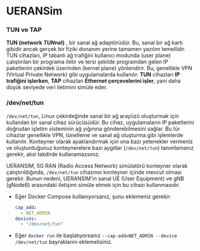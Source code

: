# UERANSim

### TUN ve TAP
**TUN (network *TUN*nel)** , bir sanal ağ adaptörüdür. Bu, sanal bir ağ kartı gibidir ancak gerçek bir fiziki donanım yerine tamamen yazılım temellidir. TUN cihazları, IP tabanlı ağ trafiğini kullanıcı modunda (user plane) çalıştırılan bir programa iletir ve tersi şekilde programdan gelen IP paketlerini çekirdek üzerinden (kernel plane) yönlendirir. Bu, genellikle VPN (Virtual Private Network) gibi uygulamalarda kullanılır. **TUN** cihazları **IP trafiğini işlerken**, **TAP** cihazları **Ethernet çerçevelerini işler**, yani daha düşük seviyede veri iletimini simüle eder.

### /dev/net/tun
`/dev/net/tun`, Linux çekirdeğinde sanal bir ağ arayüzü oluşturmak için kullanılan bir sanal cihaz sürücüsüdür. Bu cihaz, uygulamaların IP paketlerini doğrudan işletim sisteminin ağ yığınına gönderebilmesini sağlar. Bu tür cihazlar genellikle VPN, tünelleme ve sanal ağ oluşturma gibi işlemlerde kullanılır. Konteyner olarak ayaklandırmak için ona bazı yetenekler vermeniz ve oluşturduğunuz konteynerelere bazı aygıtlar (`/dev/net/tun`) tanımlamanız gerekir, aksi takdirde kullanamazsınız. 


UERANSIM, 5G RAN (Radio Access Network) simülatörü konteyner olarak çalıştırıldığında, `/dev/net/tun` cihazının konteyner içinde mevcut olması gerekir. Bunun nedeni, UERANSIM'in sanal UE (User Equipment) ve gNB (gNodeB) arasındaki iletişimi simüle etmek için bu cihazı kullanmasıdır.

- Eğer Docker Compose kullanıyorsanız, şunu eklemeniz gerekir:
  ```yaml
  cap_add:
    - NET_ADMIN
  devices:
    - "/dev/net/tun"
  ```

- Eğer `docker run` ile başlatıyorsanız `--cap-add=NET_ADMIN --device /dev/net/tun` bayraklarını eklemelisiniz.
